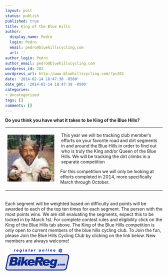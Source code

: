 ```yaml
---
layout: post
status: publish
published: true
title: King of the Blue Hills
author:
  display_name: Pedro
  login: Pedro
  email: pedro@bluehillscycling.com
  url: ''
author_login: Pedro
author_email: pedro@bluehillscycling.com
wordpress_id: 202
wordpress_url: http://www.bluehillscycling.com/?p=202
date: '2014-02-14 18:47:38 -0500'
date_gmt: '2014-02-14 18:47:38 -0500'
categories:
- Uncategorized
tags: []
comments: []
---
```

<strong>Do you think you have what it takes to be King of the Blue Hills?</strong>



<table><tr><td style="width:155px">

<a href="/images/uploads/2014/02/king.jpg"><img src="/images/uploads/2014/02/king-150x150.jpg" alt="king" width="150" height="150" class="alignnone size-thumbnail wp-image-182" /></a>

</td><td><p style="padding-left:3px">This year we will be tracking club member’s efforts on your favorite road and dirt segments in and around the Blue Hills in order to find out who is truly the King and/or Queen of the Blue Hills. We will be tracking the dirt climbs in a separate competition</p> 

<p>For this competition we will only be looking at efforts completed in 2014, more specifically March through October. </p>

 </td></tr>

</table>





<p style="padding-top:5px">

Each segment will be weighted based on difficulty and points will be awarded to each of the top ten times for each segment.  The person with the most points wins. We are still evaluating the segments, expect this to be locked in by March 1st.  For complete contest rules and eligibility click on the King of the Blue Hills tab above. The King of the Blue Hills competition is only open to current members of the blue hills cycling club.  To Join the fun, please Join the Blue Hills Cycling Club by clicking on the link below. New members are always welcome!</p>
<a href="https://www.bikereg.com/Net/21860" target="_blank"><img  src="/images/bikereg.gif" alt="Join"/></a>

       
